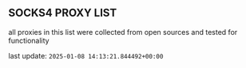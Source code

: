 ## SOCKS4 PROXY LIST

all proxies in this list were collected from open sources and tested for functionality

last update: `2025-01-08 14:13:21.844492+00:00`